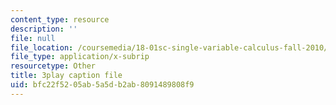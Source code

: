 ```yaml
---
content_type: resource
description: ''
file: null
file_location: /coursemedia/18-01sc-single-variable-calculus-fall-2010/bfc22f5205ab5a5db2ab8091489808f9_9v25gg2qJYE.vtt
file_type: application/x-subrip
resourcetype: Other
title: 3play caption file
uid: bfc22f52-05ab-5a5d-b2ab-8091489808f9
---
```


